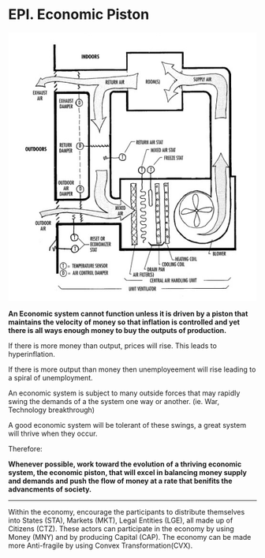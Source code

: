 # EPI. Economic Piston

![THSimage](images/hvac_system.jpg)

**An Economic system cannot function unless it is driven by a piston that maintains the velocity of money so that inflation is controlled and yet there is all ways enough money to buy the outputs of production.**

If there is more money than output, prices will rise.  This leads to hyperinflation.

If there is more output than money then unemployeement will rise leading to a spiral of unemployment.

An economic system is subject to many outside forces that may rapidly swing the demands of a the system one way or another. (ie. War, Technology breakthrough)

A good economic system will be tolerant of these swings, a great system will thrive when they occur.

Therefore:

**Whenever possible, work toward the evolution of a thriving economic system, the economic piston, that will excel in balancing money supply and demands and push the flow of money at a rate that benifits the advancments of society.**


----------

Within the economy, encourage the participants to distribute themselves into States (STA), Markets (MKT), Legal Entities (LGE), all made up of Citizens (CTZ). These actors can participate in the economy by using Money (MNY) and by producing Capital (CAP). The economy can be made more Anti-fragile by using Convex Transformation(CVX).
